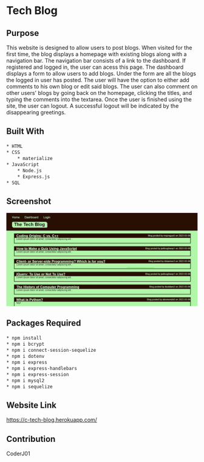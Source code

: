 # Tech Blog

## Purpose
This website is designed to allow users to post blogs. When visited for the first time, the blog displays a homepage with existing blogs along with a navigation bar. The navigation bar consists of a link to the dashboard. If registered and logged in, the user can acess this page. The dashboard displays a form to allow users to add blogs. Under the form are all the blogs the logged in user has posted. The user will have the option to either add comments to his own blog or edit said blogs. The user can also comment on other users' blogs by going back on the homepage, clicking the titles, and typing the comments into the textarea. Once the user is finished using the site, the user can logout. A successful logout will be indicated by the disappearing greetings. 

## Built With
    * HTML
    * CSS
        * materialize
    * JavaScript
        * Node.js
        * Express.js
    * SQL

## Screenshot
![Alt text](./public/images/image-screenshot.JPG?raw=true "Tech Blog")

## Packages Required
    * npm install
    * npm i bcrypt
    * npm i connect-session-sequelize
    * npm i dotenv
    * npm i express
    * npm i express-handlebars
    * npm i express-session
    * npm i mysql2
    * npm i sequelize

## Website Link
https://c-tech-blog.herokuapp.com/

## Contribution
CoderJ01 